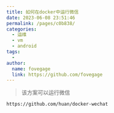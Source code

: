 ```yaml
---
title: 如何在docker中运行微信
date: 2023-06-08 23:51:46
permalink: /pages/c0b838/
categories:
  - 运维
  - vm
  - android
tags:
  - 
author: 
  name: fovegage
  link: https://github.com/fovegage
---
```

> 该方案可以运行微信

```
https://github.com/huan/docker-wechat
```
